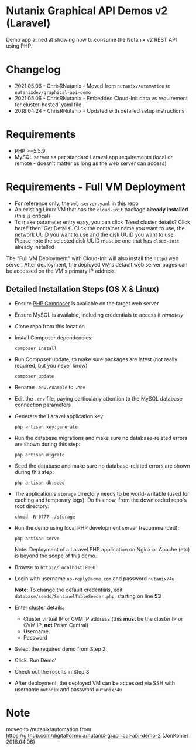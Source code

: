 # Nutanix Graphical API Demos v2 (Laravel)

Demo app aimed at showing how to consume the Nutanix v2 REST API using PHP.

# Changelog

- 2021.05.06 - ChrisRNutanix - Moved from `nutanix/automation` to `nutanixdev/graphical-api-demo`
- 2021.05.06 - ChrisRNutanix - Embedded Cloud-Init data vs requirement for cluster-hosted .yaml file
- 2018.04.24 - ChrisRNutanix - Updated with detailed setup instructions

# Requirements

- PHP >=5.5.9
- MySQL server as per standard Laravel app requirements (local or remote - doesn't matter as long as the web server can access)

# Requirements - Full VM Deployment

- For reference only, the `web-server.yaml` in this repo
- An existing Linux VM that has the `cloud-init` package **already installed** (this is critical)
- To make parameter entry easy, you can click 'Need cluster details? Click here!' then 'Get Details'.  Click the container name you want to use, the network UUID you want to use and the disk UUID you want to use.  Please note the selected disk UUID must be one that has `cloud-init` already installed

The "Full VM Deployment" with Cloud-Init will also install the `httpd` web server.  After deployment, the deployed VM's default web server pages can be accessed on the VM's primary IP address.

## Detailed Installation Steps (OS X & Linux)

- Ensure [PHP Composer](https://getcomposer.org) is available on the target web server
- Ensure MySQL is available, including credentials to access it _remotely_
- Clone repo from this location
- Install Composer dependencies:

  ```
  composer install
  ```

- Run Composer update, to make sure packages are latest (not really required, but you never know)

  ```
  composer update
  ```

- Rename `.env.example` to `.env`
- Edit the `.env` file, paying particularly attention to the MySQL database connection parameters
- Generate the Laravel application key:

  ```
  php artisan key:generate
  ```

- Run the database migrations and make sure no database-related errors are shown during this step:

  ```
  php artisan migrate
  ```

- Seed the database and make sure no database-related errors are shown during this step:

  ```
  php artisan db:seed
  ```

- The application's `storage` directory needs to be world-writable (used for caching and temporary logs).  Do this now, from the downloaded repo's root directory:

  ```
  chmod -R 0777 ./storage
  ```

- Run the demo using local PHP development server (recommended):

  ```
  php artisan serve
  ```

  Note: Deployment of a Laravel PHP application on Nginx or Apache (etc) is beyond the scope of this demo.

- Browse to `http://localhost:8000`
- Login with username `no-reply@acme.com` and password `nutanix/4u`

  **Note**: To change the default credentials, edit `database/seeds/SentinelTableSeeder.php`, starting on line **53**

- Enter cluster details:

  - Cluster virtual IP or CVM IP address (this **must** be the cluster IP or CVM IP, **not** Prism Central)
  - Username
  - Password
  
- Select the required demo from Step 2
- Click 'Run Demo'
- Check out the results in Step 3
- After deployment, the deployed VM can be accessed via SSH with username `nutanix` and password `nutanix/4u`

# Note
moved to /nutanix/automation from https://github.com/digitalformula/nutanix-graphical-api-demo-2 (JonKohler 2018.04.06)